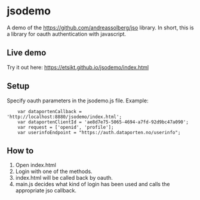 # jsodemo

A demo of the https://github.com/andreassolberg/jso library. In short, this is a library for oauth authentication with javascript.

## Live demo
Try it out here: https://etsikt.github.io/jsodemo/index.html

## Setup
Specify oauth parameters in the jsodemo.js file. Example:

```
    var dataportenCallback = 'http://localhost:8880/jsodemo/index.html';
    var dataportenClientId = 'ae8d7e75-5065-4694-a7fd-92d9bc47a090';
    var request = ['openid', 'profile'];
    var userinfoEndpoint = "https://auth.dataporten.no/userinfo";
```


## How to

1. Open index.html
2. Login with one of the methods.
3. index.html will be called back by oauth.
4. main.js decides what kind of login has been used and calls the appropriate jso callback.
